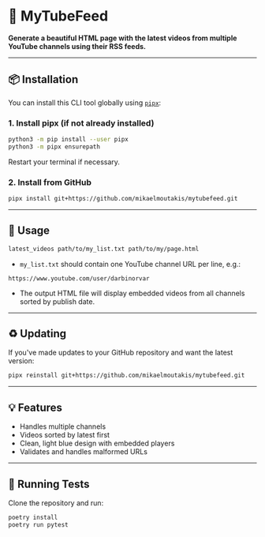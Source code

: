 # 🎥 MyTubeFeed

**Generate a beautiful HTML page with the latest videos from multiple YouTube channels using their RSS feeds.**

---

## 📦 Installation

You can install this CLI tool globally using [`pipx`](https://pypa.github.io/pipx/):

### 1. Install pipx (if not already installed)

```bash
python3 -m pip install --user pipx
python3 -m pipx ensurepath
```

Restart your terminal if necessary.

### 2. Install from GitHub

```bash
pipx install git+https://github.com/mikaelmoutakis/mytubefeed.git
```

---

## 🚀 Usage

```bash
latest_videos path/to/my_list.txt path/to/my/page.html
```

- `my_list.txt` should contain one YouTube channel URL per line, e.g.:

```
https://www.youtube.com/user/darbinorvar
```

- The output HTML file will display embedded videos from all channels sorted by publish date.

---

## ♻️ Updating

If you've made updates to your GitHub repository and want the latest version:

```bash
pipx reinstall git+https://github.com/mikaelmoutakis/mytubefeed.git
```

---

## 💡 Features

- Handles multiple channels
- Videos sorted by latest first
- Clean, light blue design with embedded players
- Validates and handles malformed URLs

---

## 🧪 Running Tests

Clone the repository and run:

```bash
poetry install
poetry run pytest
```

